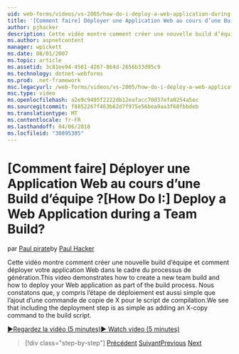 ```yaml
---
uid: web-forms/videos/vs-2005/how-do-i-deploy-a-web-application-during-a-team-build
title: '[Comment faire] Déployer une Application Web au cours d’une Build d’équipe ? | Microsoft Docs'
author: pjhacker
description: Cette vidéo montre comment créer une nouvelle build d’équipe et comment déployer votre application Web dans le cadre du processus de génération. Nous constatons qu’y compris le deploym...
ms.author: aspnetcontent
manager: wpickett
ms.date: 08/01/2007
ms.topic: article
ms.assetid: 3c81ee94-4561-4267-864d-2656b33d95c9
ms.technology: dotnet-webforms
ms.prod: .net-framework
msc.legacyurl: /web-forms/videos/vs-2005/how-do-i-deploy-a-web-application-during-a-team-build
msc.type: video
ms.openlocfilehash: a2e9c9495f2222db12eafacc70d37efa0254a5ec
ms.sourcegitcommit: f8852267f463b62d7f975e56bea9aa3f68fbbdeb
ms.translationtype: MT
ms.contentlocale: fr-FR
ms.lasthandoff: 04/06/2018
ms.locfileid: "30895305"
---
```

<a name="how-do-i-deploy-a-web-application-during-a-team-build"></a><span data-ttu-id="3864a-105">[Comment faire] Déployer une Application Web au cours d’une Build d’équipe ?</span><span class="sxs-lookup"><span data-stu-id="3864a-105">[How Do I:] Deploy a Web Application during a Team Build?</span></span>
====================
<span data-ttu-id="3864a-106">par [Paul pirate](https://github.com/pjhacker)</span><span class="sxs-lookup"><span data-stu-id="3864a-106">by [Paul Hacker](https://github.com/pjhacker)</span></span>

<span data-ttu-id="3864a-107">Cette vidéo montre comment créer une nouvelle build d’équipe et comment déployer votre application Web dans le cadre du processus de génération.</span><span class="sxs-lookup"><span data-stu-id="3864a-107">This video demonstrates how to create a new team build and how to deploy your Web application as part of the build process.</span></span> <span data-ttu-id="3864a-108">Nous constatons que, y compris l’étape de déploiement est aussi simple que l’ajout d’une commande de copie de X pour le script de compilation.</span><span class="sxs-lookup"><span data-stu-id="3864a-108">We see that including the deployment step is as simple as adding an X-copy command to the build script.</span></span>

[<span data-ttu-id="3864a-109">&#9654;Regardez la vidéo (5 minutes)</span><span class="sxs-lookup"><span data-stu-id="3864a-109">&#9654; Watch video (5 minutes)</span></span>](https://channel9.msdn.com/Blogs/ASP-NET-Site-Videos/how-do-i-deploy-a-web-application-during-a-team-build)

> [!div class="step-by-step"]
> <span data-ttu-id="3864a-110">[Précédent](how-do-i-automate-testing-using-team-build.md)
> [Suivant](how-do-i-run-unit-tests-against-a-deployed-database.md)</span><span class="sxs-lookup"><span data-stu-id="3864a-110">[Previous](how-do-i-automate-testing-using-team-build.md)
[Next](how-do-i-run-unit-tests-against-a-deployed-database.md)</span></span>
